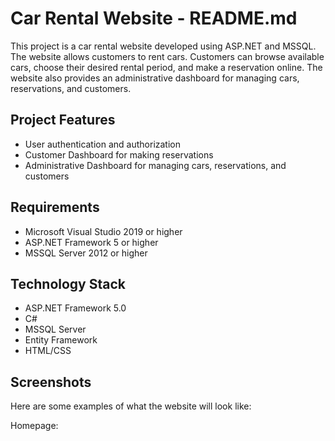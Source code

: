 # Car Rental Website - README.md

This project is a car rental website developed using ASP.NET and MSSQL. The website allows customers to rent cars. Customers can browse available cars, choose their desired rental period, and make a reservation online. The website also provides an administrative dashboard for managing cars, reservations, and customers.

## Project Features

- User authentication and authorization
- Customer Dashboard for making reservations
- Administrative Dashboard for managing cars, reservations, and customers

## Requirements

- Microsoft Visual Studio 2019 or higher
- ASP.NET Framework 5 or higher
- MSSQL Server 2012 or higher

## Technology Stack

- ASP.NET Framework 5.0
- C#
- MSSQL Server
- Entity Framework
- HTML/CSS

## Screenshots

Here are some examples of what the website will look like:

Homepage:
